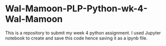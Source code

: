 # Wal-Mamoon-PLP-Python-wk-4-Wal-Mamoon
This is a repository to submit my week 4 python assignment. 
I used Jupyter notebook to create and save this code hence saving it as a ipynb file.
